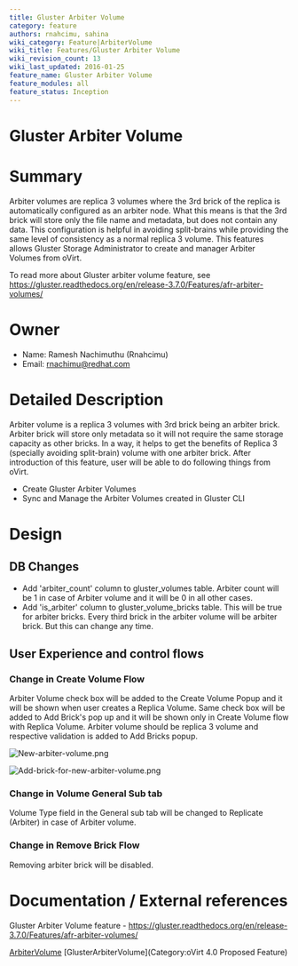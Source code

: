 ```yaml
---
title: Gluster Arbiter Volume
category: feature
authors: rnahcimu, sahina
wiki_category: Feature|ArbiterVolume
wiki_title: Features/Gluster Arbiter Volume
wiki_revision_count: 13
wiki_last_updated: 2016-01-25
feature_name: Gluster Arbiter Volume
feature_modules: all
feature_status: Inception
---
```


# Gluster Arbiter Volume

# Summary

Arbiter volumes are replica 3 volumes where the 3rd brick of the replica is automatically configured as an arbiter node. What this means is that the 3rd brick will store only the file name and metadata, but does not contain any data. This configuration is helpful in avoiding split-brains while providing the same level of consistency as a normal replica 3 volume. This features allows Gluster Storage Administrator to create and manager Arbiter Volumes from oVirt.

To read more about Gluster arbiter volume feature, see <https://gluster.readthedocs.org/en/release-3.7.0/Features/afr-arbiter-volumes/>

# Owner

*   Name: Ramesh Nachimuthu (Rnahcimu)
*   Email: <rnachimu@redhat.com>

# Detailed Description

Arbiter volume is a replica 3 volumes with 3rd brick being an arbiter brick. Arbiter brick will store only metadata so it will not require the same storage capacity as other bricks. In a way, it helps to get the benefits of Replica 3 (specially avoiding split-brain) volume with one arbiter brick. After introduction of this feature, user will be able to do following things from oVirt.

*   Create Gluster Arbiter Volumes
*   Sync and Manage the Arbiter Volumes created in Gluster CLI

# Design

## DB Changes

*   Add 'arbiter_count' column to gluster_volumes table. Arbiter count will be 1 in case of Arbiter volume and it will be 0 in all other cases.
*   Add 'is_arbiter' column to gluster_volume_bricks table. This will be true for arbiter bricks. Every third brick in the arbiter volume will be arbiter brick. But this can change any time.

## User Experience and control flows

### Change in Create Volume Flow

Arbiter Volume check box will be added to the Create Volume Popup and it will be shown when user creates a Replica Volume. Same check box will be added to Add Brick's pop up and it will be shown only in Create Volume flow with Replica Volume. Arbiter volume should be replica 3 volume and respective validation is added to Add Bricks popup.

![](/images/wiki/New-arbiter-volume.png "New-arbiter-volume.png")

![](/images/wiki/Add-brick-for-new-arbiter-volume.png "Add-brick-for-new-arbiter-volume.png")

### Change in Volume General Sub tab

Volume Type field in the General sub tab will be changed to Replicate (Arbiter) in case of Arbiter volume.

### Change in Remove Brick Flow

Removing arbiter brick will be disabled.

# Documentation / External references

Gluster Arbiter Volume feature - <https://gluster.readthedocs.org/en/release-3.7.0/Features/afr-arbiter-volumes/>

[ArbiterVolume](/develop/release-management/features/) [GlusterArbiterVolume](Category:oVirt 4.0 Proposed Feature)
